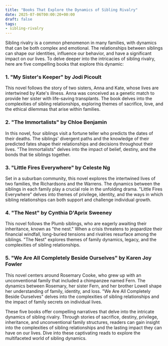 ```yaml
---
title: "Books That Explore the Dynamics of Sibling Rivalry"
date: 2025-07-06T00:00:20+00:00
draft: false
tags:
- sibling-rivalry
---
```


Sibling rivalry is a common phenomenon in many families, with dynamics that can be both complex and emotional. The relationships between siblings can shape our identities, influence our behavior, and have a significant impact on our lives. To delve deeper into the intricacies of sibling rivalry, here are five compelling books that explore this dynamic:

### 1. "My Sister's Keeper" by Jodi Picoult

This novel follows the story of two sisters, Anna and Kate, whose lives are intertwined by Kate's illness. Anna was conceived as a genetic match to provide her sister with life-saving transplants. The book delves into the complexities of sibling relationships, exploring themes of sacrifice, love, and the ethical dilemmas that arise within families.

### 2. "The Immortalists" by Chloe Benjamin

In this novel, four siblings visit a fortune teller who predicts the dates of their deaths. The siblings' divergent paths and the knowledge of their predicted fates shape their relationships and decisions throughout their lives. "The Immortalists" delves into the impact of belief, destiny, and the bonds that tie siblings together.

### 3. "Little Fires Everywhere" by Celeste Ng

Set in a suburban community, this novel explores the intertwined lives of two families, the Richardsons and the Warrens. The dynamics between the siblings in each family play a crucial role in the unfolding drama. "Little Fires Everywhere" delves into themes of privilege, identity, and the ways in which sibling relationships can both support and challenge individual growth.

### 4. "The Nest" by Cynthia D'Aprix Sweeney

This novel follows the Plumb siblings, who are eagerly awaiting their inheritance, known as "the nest." When a crisis threatens to jeopardize their financial windfall, long-buried tensions and rivalries resurface among the siblings. "The Nest" explores themes of family dynamics, legacy, and the complexities of sibling relationships.

### 5. "We Are All Completely Beside Ourselves" by Karen Joy Fowler

This novel centers around Rosemary Cooke, who grew up with an unconventional family that included a chimpanzee named Fern. The dynamics between Rosemary, her sister Fern, and her brother Lowell shape her understanding of family, identity, and loss. "We Are All Completely Beside Ourselves" delves into the complexities of sibling relationships and the impact of family secrets on individual lives.

These five books offer compelling narratives that delve into the intricate dynamics of sibling rivalry. Through stories of sacrifice, destiny, privilege, inheritance, and unconventional family structures, readers can gain insight into the complexities of sibling relationships and the lasting impact they can have on our lives. Dive into these captivating reads to explore the multifaceted world of sibling dynamics.